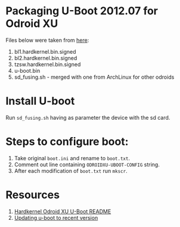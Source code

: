 # Packaging U-Boot 2012.07 for Odroid XU 
Files below were taken from [here][HardKernel-linux-fork]:
1. bl1.hardkernel.bin.signed
2. bl2.hardkernel.bin.signed
3. tzsw.hardkernel.bin.signed
4. u-boot.bin
5. sd_fusing.sh - merged with one from ArchLinux for other odroids

# Install U-boot
Run `sd_fusing.sh` having as parameter the device with the sd card.

# Steps to configure boot:
1. Take original `boot.ini` and rename to `boot.txt`.
2. Comment out line containing `ODROIDXU-UBOOT-CONFIG` string.
3. After each modification of `boot.txt` run `mkscr`.

# Resources
1. [Hardkernel Odroid XU U-Boot README][HardKernel-u-boot-fork-readme]
2. [Updating u-boot to recent version][odroid-forum-updating-uboot]

[HardKernel-linux-fork]: https://github.com/hardkernel/linux/tree/odroidxu-3.4.y/tools/hardkernel/u-boot-pre-built
[HardKernel-u-boot-fork-readme]: https://github.com/hardkernel/u-boot/blob/odroid-v2012.07/README
[odroid-forum-updating-uboot]: https://forum.odroid.com/viewtopic.php?t=40661
